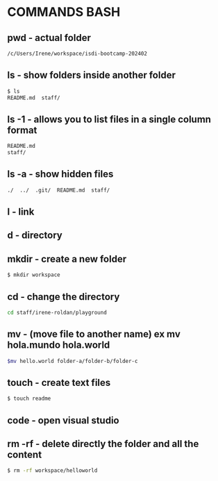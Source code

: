 # COMMANDS BASH

## pwd - actual folder

```sh
/c/Users/Irene/workspace/isdi-bootcamp-202402
```

## ls - show folders inside another folder

```sh
$ ls
README.md  staff/
```

## ls -1 - allows you to list files in a single column format

```sh
README.md
staff/
```

## ls -a - show hidden files

```sh
./  ../  .git/  README.md  staff/
```

## l - link

## d - directory

## mkdir - create a new folder

```sh
$ mkdir workspace
```

## cd - change the directory

```sh
cd staff/irene-roldan/playground
```

## mv - (move file to another name) ex mv hola.mundo hola.world

```sh
$mv hello.world folder-a/folder-b/folder-c
```

## touch - create text files

```sh
$ touch readme
```

## code - open visual studio

## rm -rf - delete directly the folder and all the content

```sh
$ rm -rf workspace/helloworld
```
